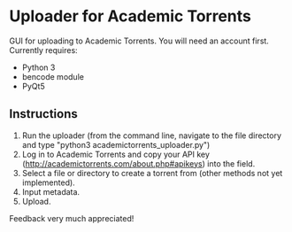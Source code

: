 Uploader for Academic Torrents
==============================

GUI for uploading to Academic Torrents.  You will need an account first.  Currently requires:
- Python 3
- bencode module
- PyQt5

Instructions
------------

1. Run the uploader (from the command line, navigate to the file directory and type "python3 academictorrents_uploader.py")
2. Log in to Academic Torrents and copy your API key (http://academictorrents.com/about.php#apikeys) into the field.
3. Select a file or directory to create a torrent from (other methods not yet implemented).
4. Input metadata.
5. Upload.

Feedback very much appreciated!
